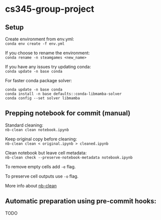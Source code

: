 # cs345-group-project

## Setup

Create environment from env.yml:\
`conda env create -f env.yml`

If you choose to rename the environment:\
`conda rename -n steamgames <new_name>`

If you have any issues try updating conda:\
`conda update -n base conda`

For faster conda package solver:

```shell
conda update -n base conda
conda install -n base defaults::conda-libmamba-solver
conda config --set solver libmamba
```

## Prepping notebook for commit (manual)

Standard cleaning:\
`nb-clean clean notebook.ipynb`

Keep original copy before cleaning:\
`nb-clean clean < original.ipynb > cleaned.ipynb`

Clean notebook but leave cell metadata:\
`nb-clean check --preserve-notebook-metadata notebook.ipynb`

To remove empty cells add `-e` flag.

To preserve cell outputs use `-o` flag.

More info about <a href="https://github.com/srstevenson/nb-clean">nb-clean</a>

## Automatic preparation using pre-commit hooks:

TODO